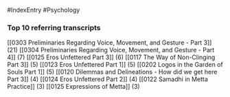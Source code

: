 #IndexEntry #Psychology

### Top 10 referring transcripts
[[0303 Preliminaries Regarding Voice, Movement, and Gesture - Part 3]] (21)
[[0304 Preliminaries Regarding Voice, Movement, and Gesture - Part 4]] (7)
[[0125 Eros Unfettered Part 3]] (6)
[[0117 The Way of Non-Clinging Part 3]] (5)
[[0123 Eros Unfettered Part 1]] (5)
[[0202 Logos in the Garden of Souls Part 1]] (5)
[[0120 Dilemmas and Delineations - How did we get here Part 3]] (4)
[[0124 Eros Unfettered Part 2]] (4)
[[0122 Samadhi in Metta Practice]] (3)
[[0125 Expressions of Metta]] (3)

